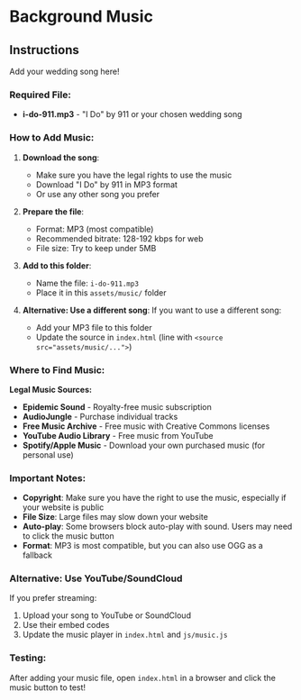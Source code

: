 # Background Music

## Instructions

Add your wedding song here!

### Required File:
- **i-do-911.mp3** - "I Do" by 911 or your chosen wedding song

### How to Add Music:

1. **Download the song**:
   - Make sure you have the legal rights to use the music
   - Download "I Do" by 911 in MP3 format
   - Or use any other song you prefer

2. **Prepare the file**:
   - Format: MP3 (most compatible)
   - Recommended bitrate: 128-192 kbps for web
   - File size: Try to keep under 5MB

3. **Add to this folder**:
   - Name the file: `i-do-911.mp3`
   - Place it in this `assets/music/` folder

4. **Alternative: Use a different song**:
   If you want to use a different song:
   - Add your MP3 file to this folder
   - Update the source in `index.html` (line with `<source src="assets/music/...">`)

### Where to Find Music:

**Legal Music Sources:**
- **Epidemic Sound** - Royalty-free music subscription
- **AudioJungle** - Purchase individual tracks
- **Free Music Archive** - Free music with Creative Commons licenses
- **YouTube Audio Library** - Free music from YouTube
- **Spotify/Apple Music** - Download your own purchased music (for personal use)

### Important Notes:

- **Copyright**: Make sure you have the right to use the music, especially if your website is public
- **File Size**: Large files may slow down your website
- **Auto-play**: Some browsers block auto-play with sound. Users may need to click the music button
- **Format**: MP3 is most compatible, but you can also use OGG as a fallback

### Alternative: Use YouTube/SoundCloud

If you prefer streaming:
1. Upload your song to YouTube or SoundCloud
2. Use their embed codes
3. Update the music player in `index.html` and `js/music.js`

### Testing:
After adding your music file, open `index.html` in a browser and click the music button to test!

